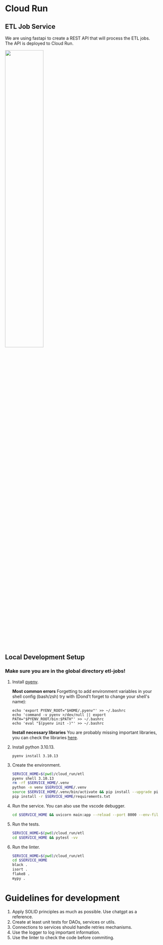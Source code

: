 # Cloud Run

## ETL Job Service

We are using fastapi to create a REST API that will process the ETL jobs. The API is deployed to Cloud Run.

<!-- ![ETL Job Service](../images/fastapi-docs.png) -->
<img src="../images/fastapi-docs.png" width=50% height=50%>

## Local Development Setup


### Make sure you are in the global directory **etl-jobs**!

1. Install [pyenv](https://github.com/pyenv/pyenv-installer).


    **Most common errors** 
             Forgetting to add environment variables in your shell config (bash/zsh)
            try with (Dond't forget to change your shell's name):
    ```
    echo 'export PYENV_ROOT="$HOME/.pyenv"' >> ~/.bashrc
    echo 'command -v pyenv >/dev/null || export PATH="$PYENV_ROOT/bin:$PATH"' >> ~/.bashrc
    echo 'eval "$(pyenv init -)"' >> ~/.bashrc
    ```     
    **Install necessary libraries**
    You are probably missing important libraries, you can check the libraries [here](https://github.com/pyenv/pyenv/wiki/Common-build-problems).
    
2. Install python 3.10.13.
    ```
    pyenv install 3.10.13
    ```
3. Create the environment.

    ```bash
    SERVICE_HOME=$(pwd)/cloud_run/etl
    pyenv shell 3.10.13
    rm -rf $SERVICE_HOME/.venv
    python -m venv $SERVICE_HOME/.venv
    source $SERVICE_HOME/.venv/bin/activate && pip install --upgrade pip
    pip install -r $SERVICE_HOME/requirements.txt
    ```

4. Run the service. You can also use the vscode debugger. 

    ```bash
    cd $SERVICE_HOME && uvicorn main:app --reload --port 8000 --env-file "../.env"
    ```

5. Run the tests.

    ```bash
    SERVICE_HOME=$(pwd)/cloud_run/etl
    cd $SERVICE_HOME && pytest -vv
    ```

6. Run the linter.

    ```bash
    SERVICE_HOME=$(pwd)/cloud_run/etl
    cd $SERVICE_HOME
    black .
    isort .
    flake8 .
    mypy .
    ```

# Guidelines for development

1. Apply SOLID principles as much as possible. Use chatgpt as a reference.
2. Create at least unit tests for DAOs, services or utils.
3. Connections to services should handle retries mechanisms.
4. Use the logger to log important information.
5. Use the linter to check the code before commiting.
